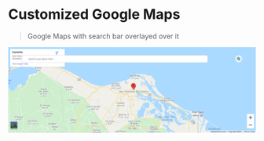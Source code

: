 # Customized Google Maps
> Google Maps with search bar overlayed over it

<p align="center">
  <img src="img.png">
</p>
